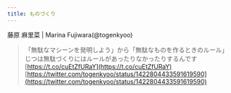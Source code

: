 ```yaml
---
title: ものづくり
---
```


藤原 麻里菜 | Marina Fujiwara(@togenkyoo)

 > 
 > 「無駄なマシーンを発明しよう」から「無駄なものを作るときのルール」
 > じつは無駄づくりにはルールがあったりなかったりするんです
 > [https://t.co/cuEtZfURaY](https://t.co/cuEtZfURaY)
 > [https://twitter.com/togenkyoo/status/1422804433591619590](https://twitter.com/togenkyoo/status/1422804433591619590)
